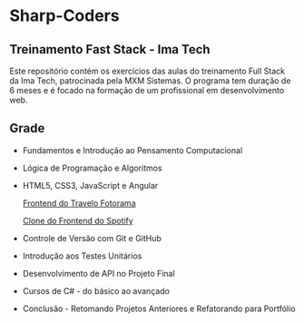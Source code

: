 # Sharp-Coders
## Treinamento Fast Stack - Ima Tech

Este repositório contém os exercícios das aulas do treinamento Full Stack da Ima Tech, patrocinada pela MXM Sistemas. O programa tem duração de 6 meses e é focado na formação de um profissional em desenvolvimento web.

## Grade

- Fundamentos e Introdução ao Pensamento Computacional
- Lógica de Programação e Algoritmos
- HTML5, CSS3, JavaScript e Angular
  
    [Frontend do Travelo Fotorama](https://marina-barbosa.github.io/Sharp-Coders/HTML5,%20CSS3,%20JavaScript/travelo-fotorama-frontend/)

    [Clone do Frontend do Spotify](https://marina-barbosa.github.io/Sharp-Coders/HTML5,%20CSS3,%20JavaScript/clone-spotify-frontend/)

- Controle de Versão com Git e GitHub
- Introdução aos Testes Unitários
- Desenvolvimento de API no Projeto Final
- Cursos de C# - do básico ao avançado
- Conclusão - Retomando Projetos Anteriores e Refatorando para Portfólio



